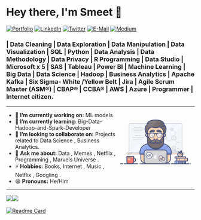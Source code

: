 <h1 align="left"> Hey there, I'm Smeet 👋 </h1>

<p align="left">
   <a href="https://mehtasmeet.com/"><img alt="Portfolio" src="https://img.shields.io/badge/-mehtasmeet.com-black?style=flat-square&logo=squarespace&logoColor=white&link=https://mehtasmeet.com/"></a>
   <a href="https://www.linkedin.com/in/mehtasmeet/"><img alt="LinkedIn" src="https://img.shields.io/badge/-mehtasmeet-black?style=flat-square&logo=Linkedin&logoColor=white&link=https://www.linkedin.com/in/mehtasmeet/"></a>
   <a href="https://twitter.com/mehtasmeet_"><img alt="Twitter" src="https://img.shields.io/badge/-@mehtasmeet_-black?style=flat-square&logo=twitter&logoColor=white&link=https://twitter.com/mehtasmeet_"></a>
   <a href="mailto:email@mehtasmeet.com"><img alt="E-Mail" src="https://img.shields.io/badge/-email@mehtasmeet.com-black?style=flat-square&logo=Gmail&logoColor=white&link=mailto:email@mehtasmeet.com"></a>
   <a href="https://medium.com/@mehtasmeet"><img alt="Medium" src="https://img.shields.io/badge/-@mehtasmeet-03a57a?style=flat-square&color=000000&labelColor=000000&logo=Medium&link=https://medium.com/@mehtasmeet"></a>
     <!--  Linkedin badge <a href="https://www.linkedin.com/in/mehtasmeet/"><img alt="LinkedIn" src="https://img.shields.io/badge/-mehtasmeet-696969?style=for-the-badge&logo=linkedin&logoColor=white&link=https://www.linkedin.com/in/mehtasmeet/"></a> -->
   

</p>

<h3 align="left">   | Data Cleaning | Data Exploration | Data Manipulation | Data Visualization | SQL | Python | Data Analysis | Data Methodology | Data Privacy | R Programming | Data Studio | Microsoft x 5 | SAS | Tableau | Power BI | Machine Learning | Big Data | Data Science | Hadoop | Business Analytics | Apache Kafka | Six Sigma- White /Yellow Belt | Jira | Agile Scrum Master (ASM®) |  CBAP® | CCBA® | AWS | Azure | Programmer | Internet citizen. </h3>

---

<!-- credits for gif https://tenor.com/3o2m.gif -->
<img align="right" height="150" width="210" src="tenor.gif"> 



- 🔭 **I’m currently working on:** ML models
- 🌱 **I’m currently learning:** Big-Data-Hadoop-and-Spark-Developer
- 👯 **I’m looking to collaborate on:** Projects related to Data Science , Business Analytics.
- 💬 **Ask me about:** Data , Memes , Netflix , Programming , Marvels Universe .
- ⚡ **Hobbies:** Books, Internet , Music , Netflix , Googling .
- 😄 **Pronouns:** He/Him

---

<a href="https://mehtasmeet.com/"><img height="150px" src="https://github-readme-stats.vercel.app/api?username=mehtasmeet&show_icons=true&&theme=dark" /><img height="150px" src="https://github-readme-stats.vercel.app/api/top-langs/?username=mehtasmeet&show_icons=true&layout=compact&langs_count=6&hide_title=true&hide_border=true&theme=dark" /></a> 


[![Readme Card](https://github-readme-stats.vercel.app/api/pin/?username=mehtasmeet&repo=Certifications&bg_color=778899)](https://github.com/mehtasmeet/Certifications)







